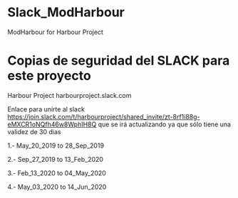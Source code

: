 # Slack_ModHarbour
ModHarbour for Harbour Project

# Copias de seguridad del SLACK para este proyecto
Harbour Project
harbourproject.slack.com

Enlace para unirte al slack
https://join.slack.com/t/harbourproject/shared_invite/zt-8rf1i88g-eMXCR1oNQfh46w8WphIH8Q
que se irá actualizando ya que sólo tiene una validez de 30 dias

1.- May_20_2019 to 28_Sep_2019

2.- Sep_27_2019 to 13_Feb_2020

3.- Feb_13_2020 to 04_May_2020

4.- May_03_2020 to 14_Jun_2020

